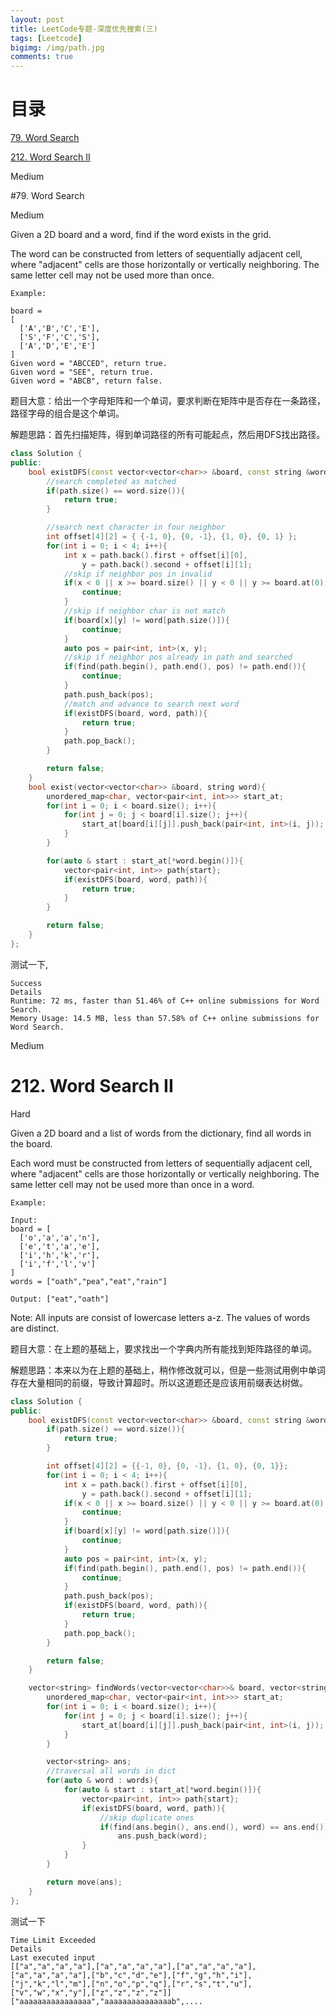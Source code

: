 ```yaml
---
layout: post
title: LeetCode专题-深度优先搜索(三)
tags: [Leetcode]
bigimg: /img/path.jpg
comments: true
---
```


# 目录

[79. Word Search](#jump79)

[212. Word Search II](#jump212)

<span id="jump79">Medium</span>

#79. Word Search

Medium

Given a 2D board and a word, find if the word exists in the grid.

The word can be constructed from letters of sequentially adjacent cell, where "adjacent" cells are those horizontally or vertically neighboring. The same letter cell may not be used more than once.
```
Example:

board =
[
  ['A','B','C','E'],
  ['S','F','C','S'],
  ['A','D','E','E']
]
Given word = "ABCCED", return true.
Given word = "SEE", return true.
Given word = "ABCB", return false.
```

题目大意：给出一个字母矩阵和一个单词，要求判断在矩阵中是否存在一条路径，路径字母的组合是这个单词。

解题思路：首先扫描矩阵，得到单词路径的所有可能起点，然后用DFS找出路径。

```c++
class Solution {
public:
    bool existDFS(const vector<vector<char>> &board, const string &word, vector<pair<int, int>> &path){
        //search completed as matched
        if(path.size() == word.size()){
            return true;
        }

        //search next character in four neighbor
        int offset[4][2] = { {-1, 0}, {0, -1}, {1, 0}, {0, 1} };
        for(int i = 0; i < 4; i++){
            int x = path.back().first + offset[i][0],
                y = path.back().second + offset[i][1];
            //skip if neighbor pos in invalid
            if(x < 0 || x >= board.size() || y < 0 || y >= board.at(0).size()){
                continue;
            }
            //skip if neighbor char is not match
            if(board[x][y] != word[path.size()]){
                continue;   
            }
            auto pos = pair<int, int>(x, y);
            //skip if neighbor pos already in path and searched
            if(find(path.begin(), path.end(), pos) != path.end()){
                continue;
            }
            path.push_back(pos);
            //match and advance to search next word
            if(existDFS(board, word, path)){
                return true;
            }
            path.pop_back();
        }

        return false;
    }
    bool exist(vector<vector<char>> &board, string word){
        unordered_map<char, vector<pair<int, int>>> start_at;
        for(int i = 0; i < board.size(); i++){
            for(int j = 0; j < board[i].size(); j++){
                start_at[board[i][j]].push_back(pair<int, int>(i, j));
            }
        }

        for(auto & start : start_at[*word.begin()]){
            vector<pair<int, int>> path{start};
            if(existDFS(board, word, path)){
                return true;
            }
        }

        return false;
    }
};
```

测试一下,
```
Success
Details
Runtime: 72 ms, faster than 51.46% of C++ online submissions for Word Search.
Memory Usage: 14.5 MB, less than 57.58% of C++ online submissions for Word Search.
```
<span id="jump212">Medium</span>

# 212. Word Search II

Hard

Given a 2D board and a list of words from the dictionary, find all words in the board.

Each word must be constructed from letters of sequentially adjacent cell, where "adjacent" cells are those horizontally or vertically neighboring. The same letter cell may not be used more than once in a word.

```
Example:

Input: 
board = [
  ['o','a','a','n'],
  ['e','t','a','e'],
  ['i','h','k','r'],
  ['i','f','l','v']
]
words = ["oath","pea","eat","rain"]

Output: ["eat","oath"]
```

Note:
    All inputs are consist of lowercase letters a-z.
    The values of words are distinct.

题目大意：在上题的基础上，要求找出一个字典内所有能找到矩阵路径的单词。

解题思路：本来以为在上题的基础上，稍作修改就可以，但是一些测试用例中单词存在大量相同的前缀，导致计算超时。所以这道题还是应该用前缀表达树做。

```c++
class Solution {
public:
    bool existDFS(const vector<vector<char>> &board, const string &word, vector<pair<int, int>> &path){
        if(path.size() == word.size()){
            return true;
        }

        int offset[4][2] = {{-1, 0}, {0, -1}, {1, 0}, {0, 1}};
        for(int i = 0; i < 4; i++){
            int x = path.back().first + offset[i][0],
                y = path.back().second + offset[i][1];
            if(x < 0 || x >= board.size() || y < 0 || y >= board.at(0).size()){
                continue;
            }
            if(board[x][y] != word[path.size()]){
                continue;   
            }
            auto pos = pair<int, int>(x, y);
            if(find(path.begin(), path.end(), pos) != path.end()){
                continue;
            }
            path.push_back(pos);
            if(existDFS(board, word, path)){
                return true;
            }
            path.pop_back();
        }

        return false;
    }

    vector<string> findWords(vector<vector<char>>& board, vector<string>& words) {
        unordered_map<char, vector<pair<int, int>>> start_at;
        for(int i = 0; i < board.size(); i++){
            for(int j = 0; j < board[i].size(); j++){
                start_at[board[i][j]].push_back(pair<int, int>(i, j));
            }
        }

        vector<string> ans;
        //traversal all words in dict
        for(auto & word : words){
            for(auto & start : start_at[*word.begin()]){
                vector<pair<int, int>> path{start};
                if(existDFS(board, word, path)){
                    //skip duplicate ones
                    if(find(ans.begin(), ans.end(), word) == ans.end())
                        ans.push_back(word);
                }
            }        
        }

        return move(ans);        
    }
};
```
测试一下
```
Time Limit Exceeded
Details
Last executed input
[["a","a","a","a"],["a","a","a","a"],["a","a","a","a"],["a","a","a","a"],["b","c","d","e"],["f","g","h","i"],["j","k","l","m"],["n","o","p","q"],["r","s","t","u"],["v","w","x","y"],["z","z","z","z"]]
["aaaaaaaaaaaaaaaa","aaaaaaaaaaaaaaab",....
```